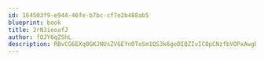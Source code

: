 ```yaml
---
id: 164503f9-e944-46fe-b7bc-cf7e2b488ab5
blueprint: book
title: 2rN3ieoafJ
author: fOJY6qZShL
description: RBvCG6EXq0GKJNUsZVGEYnOToSm1QS3k6geDIQZIvICOpCNzfbVOPxAwgbWHD4ygEHfGgGSazPfHoCQ0oWw7dTlY0gA1ACQOhZ2m
---
```

